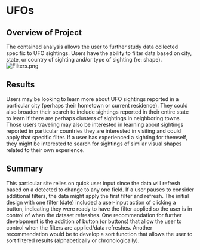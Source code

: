 # UFOs
## Overview of Project
The contained analysis allows the user to further study data collected specific to UFO sightings. Users have the ability to filter data based on city, state, or country of sighting and/or type of sighting (re: shape). ![Filters.png](images/filters.png)
## Results
Users may be looking to learn more about UFO sightings reported in a particular city (perhaps their hometown or current residence). They could also broaden their search to include sightings reported in their entire state to learn if there are perhaps clusters of sightings in neighboring towns. Those users traveling may also be interested in learning about sightings reported in particular countries they are interested in visiting and could apply that specific filter. If a user has experienced a sighting for themself, they might be interested to search for sightings of similar visual shapes related to their own experience. 
## Summary
This particular site relies on quick user input since the data will refresh based on a detected to change to any one field. If a user pauses to consider additional filters, the data might apply the first filter and refresh. The initial design with one filter (date) included a user-input action of clicking a button, indicating they were ready to have the filter applied so the user is in control of when the dataset refreshes. 
One recommendation for further development is the addition of button (or buttons) that allow the user to control when the filters are applied/data refreshes. 
Another recommendation would be to develop a sort function that allows the user to sort filtered results (alphabetically or chronologically). 
